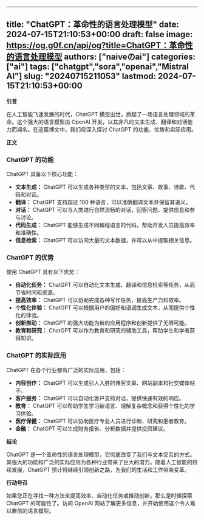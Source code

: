
---
title: "ChatGPT：革命性的语言处理模型"
date: 2024-07-15T21:10:53+00:00
draft: false
image: https://og.g0f.cn/api/og?title=ChatGPT：革命性的语言处理模型
authors: ["naiveのai"]
categories: ["ai"]
tags: ["chatgpt","sora","openai","Mistral AI"]
slug: "20240715211053"
lastmod: 2024-07-15T21:10:53+00:00
---
**引言**

在人工智能飞速发展的时代，ChatGPT 横空出世，掀起了一场语言处理领域的革命。这个强大的语言模型由 OpenAI 开发，以其非凡的文本生成、翻译和对话能力而闻名。在这篇博文中，我们将深入探讨 ChatGPT 的功能、优势和实际应用。

**正文**

### ChatGPT 的功能

ChatGPT 具备以下核心功能：

- **文本生成：** ChatGPT 可以生成各种类型的文本，包括文章、故事、诗歌、代码和对话。
- **翻译：** ChatGPT 支持超过 100 种语言，可以准确翻译文本并保留其语义。
- **对话：** ChatGPT 可以与人类进行自然流畅的对话，回答问题、提供信息和参与讨论。
- **代码生成：** ChatGPT 能够生成不同编程语言的代码，帮助开发人员提高效率和准确性。
- **信息检索：** ChatGPT 可以访问大量的文本数据，并可以从中提取相关信息。

### ChatGPT 的优势

使用 ChatGPT 具有以下优势：

- **自动化任务：** ChatGPT 可以自动化文本生成、翻译和信息检索等任务，从而节省时间和资源。
- **提高效率：** ChatGPT 可以协助完成各种写作任务，提高生产力和效率。
- **个性化体验：** ChatGPT 可以根据用户的偏好和语调生成文本，从而提供个性化的体验。
- **创新推动：** ChatGPT 的强大功能为新的应用程序和创新提供了无限可能。
- **教育和研究：** ChatGPT 可以作为教育和研究的辅助工具，帮助学生和学者获得知识。

### ChatGPT 的实际应用

ChatGPT 在各个行业都有广泛的实际应用，包括：

- **内容创作：** ChatGPT 可以生成引人入胜的博客文章、网站副本和社交媒体帖子。
- **客户服务：** ChatGPT 可以自动化客户支持对话，提供快速有效的响应。
- **教育：** ChatGPT 可以帮助学生学习新语言、理解复杂概念和获得个性化的学习体验。
- **医疗保健：** ChatGPT 可以协助医疗专业人员进行诊断、研究和患者教育。
- **金融：** ChatGPT 可以生成财务报告、分析数据并提供投资建议。

**结论**

ChatGPT 是一个革命性的语言处理模型，它彻底改变了我们与文本交互的方式。其强大的功能和广泛的实际应用为各种行业带来了巨大的潜力。随着人工智能的持续发展，ChatGPT 预计将继续引领创新之路，为我们的生活和工作带来变革。

**行动号召**

如果您正在寻找一种方法来提高效率、自动化任务或推动创新，那么是时候探索 ChatGPT 的可能性了。访问 OpenAI 网站了解更多信息，并开始使用这个令人难以置信的语言模型。